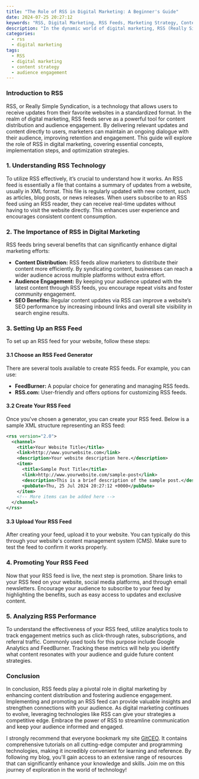 ```yaml
---
title: "The Role of RSS in Digital Marketing: A Beginner's Guide"
date: 2024-07-25 20:27:12
keywords: "RSS, Digital Marketing, RSS Feeds, Marketing Strategy, Content Delivery"
description: "In the dynamic world of digital marketing, RSS (Really Simple Syndication) plays a significant role by streamlining content delivery and enhancing audience engagement. This beginner's guide explores what RSS is, its relevance in digital marketing, how to effectively implement RSS feeds into your marketing strategy, and the tools available to optimize the use of RSS in your campaigns. We delve into the operational steps for setting up RSS feeds, integrating them with your website, and promoting them to effectively reach your target audience. By the end of this guide, beginners will have a clear understanding of how RSS can be a powerful tool in their digital marketing efforts, making it easier to share information and build stronger connections with their audience."
categories:
  - rss
  - digital marketing
tags:
  - RSS
  - digital marketing
  - content strategy
  - audience engagement
---
```


### Introduction to RSS

RSS, or Really Simple Syndication, is a technology that allows users to receive updates from their favorite websites in a standardized format. In the realm of digital marketing, RSS feeds serve as a powerful tool for content distribution and audience engagement. By delivering relevant updates and content directly to users, marketers can maintain an ongoing dialogue with their audience, improving retention and engagement. This guide will explore the role of RSS in digital marketing, covering essential concepts, implementation steps, and optimization strategies.

<!-- more -->

### 1. Understanding RSS Technology

To utilize RSS effectively, it’s crucial to understand how it works. An RSS feed is essentially a file that contains a summary of updates from a website, usually in XML format. This file is regularly updated with new content, such as articles, blog posts, or news releases. When users subscribe to an RSS feed using an RSS reader, they can receive real-time updates without having to visit the website directly. This enhances user experience and encourages consistent content consumption.

### 2. The Importance of RSS in Digital Marketing

RSS feeds bring several benefits that can significantly enhance digital marketing efforts:

- **Content Distribution:** RSS feeds allow marketers to distribute their content more efficiently. By syndicating content, businesses can reach a wider audience across multiple platforms without extra effort.
- **Audience Engagement:** By keeping your audience updated with the latest content through RSS feeds, you encourage repeat visits and foster community engagement.
- **SEO Benefits:** Regular content updates via RSS can improve a website’s SEO performance by increasing inbound links and overall site visibility in search engine results.

### 3. Setting Up an RSS Feed

To set up an RSS feed for your website, follow these steps:

#### 3.1 Choose an RSS Feed Generator

There are several tools available to create RSS feeds. For example, you can use:

- **FeedBurner:** A popular choice for generating and managing RSS feeds.
- **RSS.com:** User-friendly and offers options for customizing RSS feeds.

#### 3.2 Create Your RSS Feed

Once you've chosen a generator, you can create your RSS feed. Below is a sample XML structure representing an RSS feed:

```xml
<rss version="2.0">
  <channel>
    <title>Your Website Title</title>
    <link>http://www.yourwebsite.com</link>
    <description>Your website description here.</description>
    <item>
      <title>Sample Post Title</title>
      <link>http://www.yourwebsite.com/sample-post</link>
      <description>This is a brief description of the sample post.</description>
      <pubDate>Thu, 25 Jul 2024 20:27:12 +0000</pubDate>
    </item>
    <!-- More items can be added here -->
  </channel>
</rss>
```

#### 3.3 Upload Your RSS Feed

After creating your feed, upload it to your website. You can typically do this through your website's content management system (CMS). Make sure to test the feed to confirm it works properly.

### 4. Promoting Your RSS Feed

Now that your RSS feed is live, the next step is promotion. Share links to your RSS feed on your website, social media platforms, and through email newsletters. Encourage your audience to subscribe to your feed by highlighting the benefits, such as easy access to updates and exclusive content.

### 5. Analyzing RSS Performance

To understand the effectiveness of your RSS feed, utilize analytics tools to track engagement metrics such as click-through rates, subscriptions, and referral traffic. Commonly used tools for this purpose include Google Analytics and FeedBurner. Tracking these metrics will help you identify what content resonates with your audience and guide future content strategies.

### Conclusion

In conclusion, RSS feeds play a pivotal role in digital marketing by enhancing content distribution and fostering audience engagement. Implementing and promoting an RSS feed can provide valuable insights and strengthen connections with your audience. As digital marketing continues to evolve, leveraging technologies like RSS can give your strategies a competitive edge. Embrace the power of RSS to streamline communication and keep your audience informed and engaged.

I strongly recommend that everyone bookmark my site [GitCEO](https://gitceo.com). It contains comprehensive tutorials on all cutting-edge computer and programming technologies, making it incredibly convenient for learning and reference. By following my blog, you'll gain access to an extensive range of resources that can significantly enhance your knowledge and skills. Join me on this journey of exploration in the world of technology!